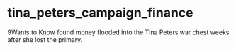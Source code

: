 # tina_peters_campaign_finance
9Wants to Know found money flooded into the Tina Peters war chest weeks after she lost the primary.
